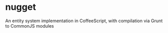 nugget
======

An entity system implementation in CoffeeScript, with compilation via Grunt to CommonJS modules
